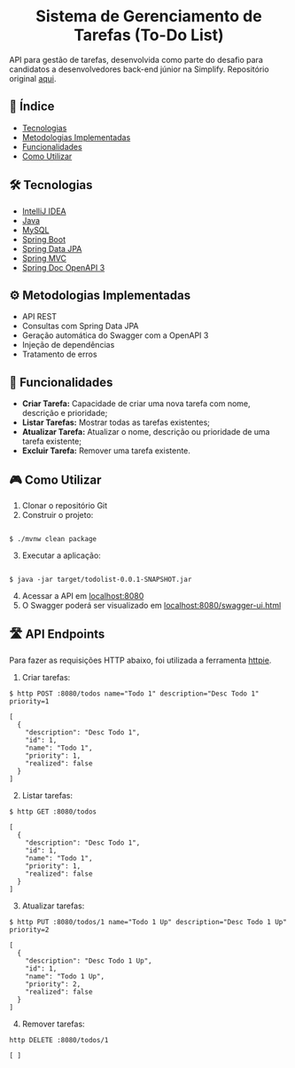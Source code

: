 <h1 align="center">Sistema de Gerenciamento de Tarefas (To-Do List)</h1>

API para gestão de tarefas, desenvolvida como parte do desafio para candidatos a 
desenvolvedores back-end júnior na Simplify.
Repositório original [aqui](https://github.com/simplify-tec/desafio-junior-backend-simplify).


## 📑 Índice
- [Tecnologias](#-tecnologias)
- [Metodologias Implementadas](#-metodologias-implementadas)
- [Funcionalidades](#-funcionalidades)
- [Como Utilizar](#-como-utilizar)

## 🛠️ Tecnologias
- [IntelliJ IDEA](https://www.jetbrains.com/products/compare/?product=idea&product=idea-ce)
- [Java](https://www.java.com/pt-BR/download/ie_manual.jsp?locale=pt_BR)
- [MySQL](https://dev.mysql.com/downloads/)
- [Spring Boot](https://spring.io/projects/spring-boot)
- [Spring Data JPA](https://spring.io/projects/spring-data-jpa)
- [Spring MVC](https://docs.spring.io/spring-framework/reference/web/webmvc.html)
- [Spring Doc OpenAPI 3](https://springdoc.org/)

## ⚙️ Metodologias Implementadas
- API REST
- Consultas com Spring Data JPA
- Geração automática do Swagger com a OpenAPI 3
- Injeção de dependências
- Tratamento de erros

## 🔧 Funcionalidades
- __Criar Tarefa:__ Capacidade de criar uma nova tarefa com nome, descrição e prioridade;
- __Listar Tarefas:__ Mostrar todas as tarefas existentes;
- __Atualizar Tarefa:__ Atualizar o nome, descrição ou prioridade de uma tarefa existente;
- __Excluir Tarefa:__ Remover uma tarefa existente.

## 🎮 Como Utilizar
1. Clonar o repositório Git
2. Construir o projeto:
```

$ ./mvnw clean package

```
3. Executar a aplicação:
```

$ java -jar target/todolist-0.0.1-SNAPSHOT.jar

```
4. Acessar a API em [localhost:8080](http://localhost:8080/)
5. O Swagger poderá ser visualizado em [localhost:8080/swagger-ui.html](http://localhost:8080/swagger-ui/index.html)

## 🛣️ API Endpoints
Para fazer as requisições HTTP abaixo, foi utilizada a ferramenta [httpie](https://httpie.io/).
1. Criar tarefas:
```
$ http POST :8080/todos name="Todo 1" description="Desc Todo 1" priority=1

[
  {
    "description": "Desc Todo 1",
    "id": 1,
    "name": "Todo 1",
    "priority": 1,
    "realized": false
  }
]
```
2. Listar tarefas:
```
$ http GET :8080/todos

[
  {
    "description": "Desc Todo 1",
    "id": 1,
    "name": "Todo 1",
    "priority": 1,
    "realized": false
  }
]
```
3. Atualizar tarefas:
```
$ http PUT :8080/todos/1 name="Todo 1 Up" description="Desc Todo 1 Up" priority=2

[
  {
    "description": "Desc Todo 1 Up",
    "id": 1,
    "name": "Todo 1 Up",
    "priority": 2,
    "realized": false
  }
]
```
4. Remover tarefas:
```
http DELETE :8080/todos/1

[ ]
```
